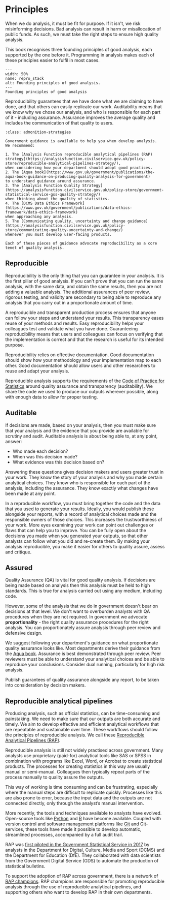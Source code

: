 # Principles

When we do analysis, it must be fit for purpose.
If it isn't, we risk misinforming decisions.
Bad analysis can result in harm or misallocation of public funds.
As such, we must take the right steps to ensure high quality analysis.

This book recognises three founding principles of good analysis, each supported by the one before it.
Programming in analysis makes each of these principles easier to fulfil in most cases.

```{figure} ./_static/repro_stack.png
---
width: 50%
name: repro_stack
alt: Founding principles of good analysis.
---
Founding principles of good analysis
```

Reproducibility guarantees that we have done what we are claiming to have done, and that others can easily replicate our work.
Auditability means that we know why we chose our analysis, and who is responsible for each part of it - including assurance.
Assurance improves the average quality and includes the communication of that quality to users.

```{admonition} Key strategies
:class: admonition-strategies

Government guidance is available to help you when develop analysis.
We recommend:

1. The [Analysis Function reproducible analytical pipelines (RAP) strategy](https://analysisfunction.civilservice.gov.uk/policy-store/reproducible-analytical-pipelines-strategy/),
when considering how your department should adopt good practices.
2. The [Aqua book](https://www.gov.uk/government/publications/the-aqua-book-guidance-on-producing-quality-analysis-for-government)
to understand guidance around assurance.
3. The [Analysis Function Quality Strategy](https://analysisfunction.civilservice.gov.uk/policy-store/government-statistical-service-gss-quality-strategy/)
when thinking about the quality of statistics.
4. The [DCMS Data Ethics Framework](https://www.gov.uk/government/publications/data-ethics-framework/data-ethics-framework)
when approaching any analysis.
5. The [Communicating quality, uncertainty and change guidance](https://analysisfunction.civilservice.gov.uk/policy-store/communicating-quality-uncertainty-and-change/)
whenever you must develop user-facing products.

Each of these pieces of guidance advocate reproducibility as a core tenet of quality analysis.
```


## Reproducible

Reproducibility is the only thing that you can guarantee in your analysis.
It is the first pillar of good analysis.
If you can't prove that you can run the same analysis, with the same data, and obtain the same results, then you are not adding a valuable analysis.
The additional assurances of peer review, rigorous testing,
and validity are secondary to being able to reproduce any analysis that you carry out in a proportionate amount of time.

A reproducible and transparent production process ensures that anyone can follow your steps and understand your results.
This transparency eases reuse of your methods and results.
Easy reproducibility helps your colleagues test and validate what you have done.
Guaranteeing reproducibility means that users and colleagues can focus on verifying that the implementation is correct and that the research is useful for its intended purpose.

Reproducibility relies on effective documentation.
Good documentation should show how your methodology and your implementation map to each other.
Good documentation should allow users and other researchers to reuse and adapt your analysis.

Reproducible analysis supports the requirements of the [Code of Practice for Statistics](https://www.statisticsauthority.gov.uk/code-of-practice/)
around quality assurance and transparency (auditability).
We share the code we used to produce our outputs wherever possible, along with enough data to allow for proper testing.


## Auditable

If decisions are made, based on your analysis, then you must make sure that your analysis and the evidence that you provide are available for scrutiny and audit.
Auditable analysis is about being able to, at any point, answer:

* Who made each decision?
* When was this decision made?
* What evidence was this decision based on?

Answering these questions gives decision makers and users greater trust in your work.
They know the story of your analysis and why you made certain analytical choices.
They know who is responsible for each part of the analysis, including the assurance.
They know exactly what changes have been made at any point.

In a reproducible workflow, you must bring together the code and the data that you used to generate your results.
Ideally, you would publish these alongside your reports, with a record of analytical choices made and the responsible owners of those choices.
This increases the trustworthiness of your work.
More eyes examining your work can point out challenges or flaws that can help you to improve.
You can be fully open about the decisions you made when you generated your outputs, so that other analysts can follow what you did and re-create them.
By making your analysis reproducible, you make it easier for others to quality assure, assess and critique.


## Assured

Quality Assurance (QA) is vital for good quality analysis.
If decisions are being made based on analysis then this analysis must be held to high standards.
This is true for analysis carried out using any medium, including code.

However, some of the analysis that we do in government doesn't bear on decisions at that level.
We don't want to overburden analysts with QA procedures when they are not required.
In government we advocate **proportionality** - the right quality assurance procedures for the right analysis.
You can proportionately assure analysis through peer review and defensive design.

We suggest following your department's guidance on what proportionate quality assurance looks like.
Most departments derive their guidance from the [Aqua book](https://www.gov.uk/government/publications/the-aqua-book-guidance-on-producing-quality-analysis-for-government).
Assurance is best demonstrated through peer review.
Peer reviewers must be able to understand your analytical choices and be able to reproduce your conclusions.
Consider dual running, particularly for high risk analysis.

Publish guarantees of quality assurance alongside any report, to be taken into consideration by decision makers.


## Reproducible analytical pipelines

Producing analysis, such as official statistics, can be time-consuming and painstaking.
We need to make sure that our outputs are both accurate and timely.
We aim to develop effective and efficient analytical workflows that are repeatable and sustainable over time.
These workflows should follow the principles of reproducible analysis.
We call these [Reproducible Analytical Pipelines (RAP)](https://analysisfunction.civilservice.gov.uk/support/reproducible-analytical-pipelines/).

Reproducible analysis is still not widely practised across government.
Many analysts use proprietary (paid-for) analytical tools like SAS or SPSS in combination with programs like Excel, Word, or Acrobat to create statistical products.
The processes for creating statistics in this way are usually manual or semi-manual.
Colleagues then typically repeat parts of the process manually to quality assure the outputs.

This way of working is time consuming and can be frustrating, especially where the manual steps are difficult to replicate quickly.
Processes like this are also prone to error, because the input data and the outputs are not connected directly, only through the analyst’s manual intervention.

More recently, the tools and techniques available to analysts have evolved.
Open-source tools like [Python](https://www.python.org/) and [R](https://www.r-project.org/) have become available.
Coupled with version control and software management platforms like [Git](https://git-scm.com/) and Git-services,
these tools have made it possible to develop automatic, streamlined processes, accompanied by a full audit trail.

RAP was [first piloted in the Government Statistical Service in 2017](https://dataingovernment.blog.gov.uk/2017/03/27/reproducible-analytical-pipeline/)
by analysts in the Department for Digital, Culture, Media and Sport (DCMS) and the Department for Education (DfE).
They collaborated with data scientists from the Government Digital Service (GDS) to automate the production of statistical bulletins.

To support the adoption of RAP across government, there is a network of [RAP champions](https://analysisfunction.civilservice.gov.uk/support/reproducible-analytical-pipelines/reproducible-analytical-pipeline-rap-champions/).
RAP champions are responsible for promoting reproducible analysis through the use of reproducible analytical pipelines,
and supporting others who want to develop RAP in their own departments.
